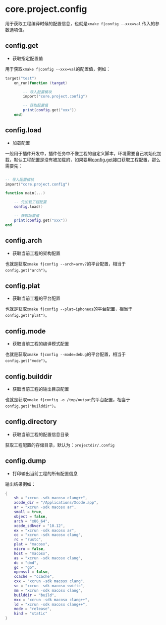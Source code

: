 
# core.project.config

用于获取工程编译时候的配置信息，也就是`xmake f|config --xxx=val` 传入的参数选项值。

## config.get

- 获取指定配置值

用于获取`xmake f|config --xxx=val`的配置值，例如：

```lua
target("test")
    on_run(function (target)

        -- 导入配置模块
        import("core.project.config")

        -- 获取配置值
        print(config.get("xxx"))
    end)
```

## config.load

- 加载配置

一般用于插件开发中，插件任务中不像工程的自定义脚本，环境需要自己初始化加载，默认工程配置是没有被加载的，如果要用[config.get](#config-get)接口获取工程配置，那么需要先：

```lua

-- 导入配置模块
import("core.project.config")

function main(...)

    -- 先加载工程配置
    config.load()

    -- 获取配置值
    print(config.get("xxx"))
end
```

## config.arch

- 获取当前工程的架构配置

也就是获取`xmake f|config --arch=armv7`的平台配置，相当于`config.get("arch")`。

## config.plat

- 获取当前工程的平台配置

也就是获取`xmake f|config --plat=iphoneos`的平台配置，相当于`config.get("plat")`。

## config.mode

- 获取当前工程的编译模式配置

也就是获取`xmake f|config --mode=debug`的平台配置，相当于`config.get("mode")`。

## config.builddir

- 获取当前工程的输出目录配置

也就是获取`xmake f|config -o /tmp/output`的平台配置，相当于`config.get("builddir")`。

## config.directory

- 获取当前工程的配置信息目录

获取工程配置的存储目录，默认为：`projectdir/.config`

## config.dump

- 打印输出当前工程的所有配置信息

输出结果例如：

```lua
{
    sh = "xcrun -sdk macosx clang++",
    xcode_dir = "/Applications/Xcode.app",
    ar = "xcrun -sdk macosx ar",
    small = true,
    object = false,
    arch = "x86_64",
    xcode_sdkver = "10.12",
    ex = "xcrun -sdk macosx ar",
    cc = "xcrun -sdk macosx clang",
    rc = "rustc",
    plat = "macosx",
    micro = false,
    host = "macosx",
    as = "xcrun -sdk macosx clang",
    dc = "dmd",
    gc = "go",
    openssl = false,
    ccache = "ccache",
    cxx = "xcrun -sdk macosx clang",
    sc = "xcrun -sdk macosx swiftc",
    mm = "xcrun -sdk macosx clang",
    builddir = "build",
    mxx = "xcrun -sdk macosx clang++",
    ld = "xcrun -sdk macosx clang++",
    mode = "release",
    kind = "static"
}
```
